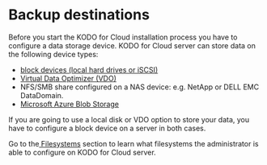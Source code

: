 # Backup destinations

Before you start the KODO for Cloud installation process you have to configure a data storage device. KODO for Cloud server can store data on the following device types:

* [block devices (local hard drives or iSCSI)](https://storware.gitbook.io/kodo-for-cloud-office365/deployment/backup-destinations/filesystems/disk-filesystem)
* [Virtual Data Optimizer (VDO)](https://storware.gitbook.io/kodo-for-cloud-office365/deployment/backup-destinations/filesystems/virtual-data-optimizer-vdo-optional)&#x20;
* NFS/SMB share configured on a NAS device: e.g. NetApp or DELL EMC DataDomain.
* [Microsoft Azure Blob Storage](https://storware.gitbook.io/kodo-for-cloud-office365/deployment/backup-destinations/microsoft-azure-blob-storage)

If you are going to use a local disk or VDO option to store your data, you have to configure a block device on a server in both cases.

Go to the[ Filesystems](https://storware.gitbook.io/kodo-for-cloud-office365/deployment/backup-destinations/filesystems) section to learn what filesystems the administrator is able to configure on KODO for Cloud server.
